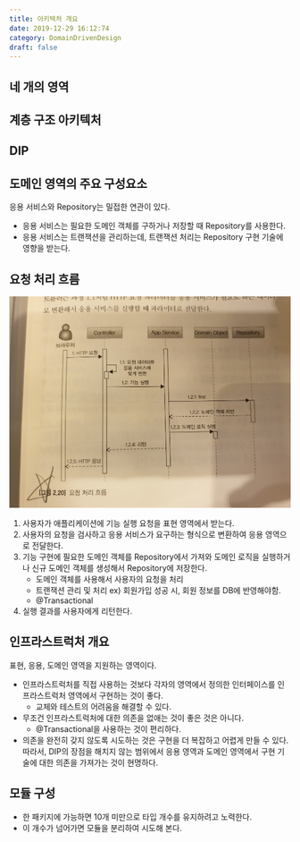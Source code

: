 ```yaml
---
title: 아키텍처 개요
date: 2019-12-29 16:12:74
category: DomainDrivenDesign
draft: false
---
```


## 네 개의 영역
## 계층 구조 아키텍처
## DIP
## 도메인 영역의 주요 구성요소
응용 서비스와 Repository는 밀접한 연관이 있다.
  - 응용 서비스는 필요한 도메인 객체를 구하거나 저장할 때 Repository를 사용한다.
  - 응용 서비스는 트랜잭션을 관리하는데, 트랜잭션 처리는 Repository 구현 기술에 영향을 받는다.

## 요청 처리 흐름
![](../../assets/요청처리흐름.jpeg)
1. 사용자가 애플리케이션에 기능 실행 요청을 표현 영역에서 받는다.
2. 사용자의 요청을 검사하고 응용 서비스가 요구하는 형식으로 변환하여 응용 영역으로 전달한다.
3. 기능 구현에 필요한 도메인 객체를 Repository에서 가져와 도메인 로직을 실행하거나 신규 도메인 객체를 생성해서 Repository에 저장한다.
    - 도메인 객체를 사용해서 사용자의 요청을 처리
    - 트랜잭션 관리 및 처리 ex) 회원가입 성공 시, 회원 정보를 DB에 반영해야함.
    - @Transactional
4. 실행 결과를 사용자에게 리턴한다.

## 인프라스트럭처 개요
표현, 응용, 도메인 영역을 지원하는 영역이다.
  - 인프라스트럭처를 직접 사용하는 것보다 각자의 영역에서 정의한 인터페이스를 인프라스트럭처 영역에서 구현하는 것이 좋다.
    - 교체와 테스트의 어려움을 해결할 수 있다.
  - 무조건 인프라스트럭처에 대한 의존을 없애는 것이 좋은 것은 아니다. 
    - @Transactional을 사용하는 것이 편리하다.
  - 의존을 완전히 갖지 않도록 시도하는 것은 구현을 더 복잡하고 어렵게 만들 수 있다.
따라서, DIP의 장점을 해치지 않는 범위에서 응용 영역과 도메인 영역에서 구현 기술에 대한 의존을 가져가는 것이 현명하다.

## 모듈 구성
- 한 패키지에 가능하면 10개 미만으로 타입 개수를 유지하려고 노력한다.
- 이 개수가 넘어가면 모듈을 분리하여 시도해 본다.